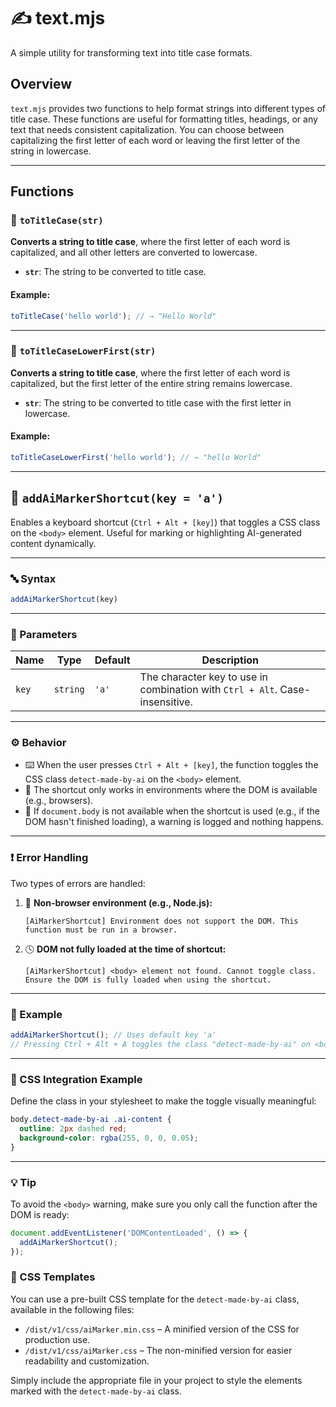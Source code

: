 
# ✍️ text.mjs

A simple utility for transforming text into title case formats.

## Overview

`text.mjs` provides two functions to help format strings into different types of title case. These functions are useful for formatting titles, headings, or any text that needs consistent capitalization. You can choose between capitalizing the first letter of each word or leaving the first letter of the string in lowercase.

---

## Functions

### 📝 `toTitleCase(str)`

**Converts a string to title case**, where the first letter of each word is capitalized, and all other letters are converted to lowercase.

- **`str`**: The string to be converted to title case.

#### Example:

```js
toTitleCase('hello world'); // → "Hello World"
```

---

### 📝 `toTitleCaseLowerFirst(str)`

**Converts a string to title case**, where the first letter of each word is capitalized, but the first letter of the entire string remains lowercase.

- **`str`**: The string to be converted to title case with the first letter in lowercase.

#### Example:

```js
toTitleCaseLowerFirst('hello world'); // → "hello World"
```

---

## 🎯 `addAiMarkerShortcut(key = 'a')`

Enables a keyboard shortcut (`Ctrl + Alt + [key]`) that toggles a CSS class on the `<body>` element. Useful for marking or highlighting AI-generated content dynamically.

---

### 🔤 Syntax

```js
addAiMarkerShortcut(key)
```

---

### 🧾 Parameters

| Name  | Type     | Default | Description                                                                  |
| ----- | -------- | ------- | ---------------------------------------------------------------------------- |
| `key` | `string` | `'a'`   | The character key to use in combination with `Ctrl + Alt`. Case-insensitive. |

---

### ⚙️ Behavior

* ⌨️ When the user presses `Ctrl + Alt + [key]`, the function toggles the CSS class `detect-made-by-ai` on the `<body>` element.
* 🧠 The shortcut only works in environments where the DOM is available (e.g., browsers).
* 🚫 If `document.body` is not available when the shortcut is used (e.g., if the DOM hasn't finished loading), a warning is logged and nothing happens.

---

### ❗ Error Handling

Two types of errors are handled:

1. 🧱 **Non-browser environment (e.g., Node.js):**

   ```
   [AiMarkerShortcut] Environment does not support the DOM. This function must be run in a browser.
   ```

2. 🕓 **DOM not fully loaded at the time of shortcut:**

   ```
   [AiMarkerShortcut] <body> element not found. Cannot toggle class. Ensure the DOM is fully loaded when using the shortcut.
   ```

---

### 🧪 Example

```js
addAiMarkerShortcut(); // Uses default key 'a'
// Pressing Ctrl + Alt + A toggles the class "detect-made-by-ai" on <body>
```

---

### 🎨 CSS Integration Example

Define the class in your stylesheet to make the toggle visually meaningful:

```css
body.detect-made-by-ai .ai-content {
  outline: 2px dashed red;
  background-color: rgba(255, 0, 0, 0.05);
}
```

---

### 💡 Tip

To avoid the `<body>` warning, make sure you only call the function after the DOM is ready:

```js
document.addEventListener('DOMContentLoaded', () => {
  addAiMarkerShortcut();
});
```

### 📂 CSS Templates

You can use a pre-built CSS template for the `detect-made-by-ai` class, available in the following files:

* `/dist/v1/css/aiMarker.min.css` – A minified version of the CSS for production use.
* `/dist/v1/css/aiMarker.css` – The non-minified version for easier readability and customization.

Simply include the appropriate file in your project to style the elements marked with the `detect-made-by-ai` class.
